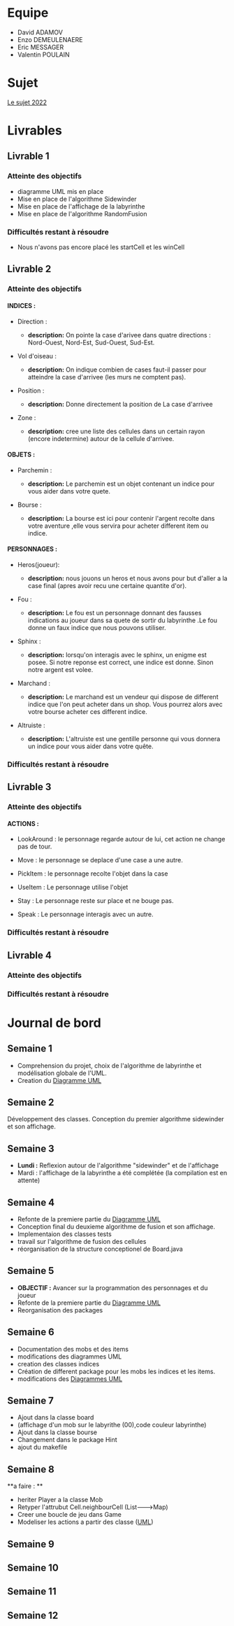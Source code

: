 # Equipe

- David ADAMOV
- Enzo DEMEULENAERE
- Eric MESSAGER
- Valentin POULAIN

# Sujet

[Le sujet 2022](https://www.fil.univ-lille1.fr/portail/index.php?dipl=L&sem=S4&ue=Projet&label=Documents)

# Livrables

## Livrable 1

### Atteinte des objectifs
* diagramme UML mis en place 
* Mise en place de l'algorithme Sidewinder
* Mise en place de l'affichage de la labyrinthe
* Mise en place de l'algorithme RandomFusion

### Difficultés restant à résoudre
* Nous n'avons pas encore placé les startCell et les winCell

## Livrable 2

### Atteinte des objectifs

#### INDICES :

* Direction :

	- **description:** On pointe la case d'arivee dans quatre directions : Nord-Ouest, Nord-Est, Sud-Ouest, Sud-Est. 

* Vol d'oiseau :

	- **description:** On indique combien de cases faut-il passer pour atteindre la case d'arrivee (les murs ne comptent pas). 

* Position :

	- **description:** Donne directement la position de La case d'arrivee

* Zone :

	- **description:** cree une liste des cellules dans un certain rayon (encore indetermine) autour de la cellule d'arrivee.


#### OBJETS :
* Parchemin :

	- **description:** Le parchemin est un objet contenant un indice pour vous aider dans votre quete.
	
	
* Bourse :

	- **description:** La bourse est ici pour contenir l'argent recolte dans votre aventure ,elle vous servira pour acheter different item ou indice.
	
	
	

#### PERSONNAGES :
* Heros(joueur): 

	- **description:** nous jouons un heros et nous avons pour but d'aller a la case final (apres avoir recu une certaine quantite d'or).
	
	
* Fou :

	- **description:** Le fou est un personnage donnant des fausses indications au joueur dans sa quete de sortir du labyrinthe .Le fou donne un faux indice que nous pouvons utiliser. 
	
	
	
* Sphinx : 

	- **description:** lorsqu'on interagis avec le sphinx, un enigme est posee. Si notre reponse est correct, une indice est donne. Sinon notre argent est volee.

	
	
* Marchand :

	- **description:** Le marchand est un vendeur qui dispose de different indice que l'on peut acheter dans un shop.
	 Vous pourrez alors avec votre bourse acheter ces different indice.
	
	
* Altruiste :

	- **description:** L'altruiste est une gentille personne qui vous donnera un indice pour vous aider dans votre quête.
	
	

### Difficultés restant à résoudre

## Livrable 3

### Atteinte des objectifs

#### ACTIONS :

* LookAround :
	le personnage regarde autour de lui, cet action ne change pas de tour.
	
* Move : 
	le personnage se deplace d'une case a une autre.

* PickItem : 
	le personnage recolte l'objet dans la case
	
* UseItem :
	Le personnage utilise l'objet

* Stay : 
	Le personnage reste sur place et ne bouge pas.
	
* Speak : 
	Le personnage interagis avec un autre.

### Difficultés restant à résoudre

## Livrable 4

### Atteinte des objectifs

### Difficultés restant à résoudre

# Journal de bord

## Semaine 1
* Comprehension du projet, choix de l'algorithme de labyrinthe et modélisation globale de l'UML.
* Creation du [Diagramme UML](https://lucid.app/lucidchart/27dd82e3-0ed9-4c81-ae46-7fd4e1479e99/edit?invitationId=inv_ad29cb2e-4a2a-453d-9f32-061dde8564b9)

## Semaine 2
Développement des classes.
Conception du premier algorithme sidewinder et son affichage.

## Semaine 3
* **Lundi :** Reflexion autour de l'algorithme "sidewinder" et de l'affichage
* Mardi : l'affichage de la labyrinthe a été complétée (la compilation est en attente)

## Semaine 4
* Refonte de la premiere partie du [Diagramme UML](https://lucid.app/lucidchart/f630e7d4-050c-45e9-bedc-c889d06ef7ed/edit?invitationId=inv_62b8bf13-cc8f-4141-8472-071f597f43ac)
* Conception final du deuxieme algorithme de fusion et son affichage.
* Implementaion des classes tests
* travail sur l'algorithme de fusion des cellules
* réorganisation de la structure conceptionel de Board.java

## Semaine 5
* **OBJECTIF :** Avancer sur la programmation des personnages et du joueur 
* Refonte de la premiere partie du [Diagramme UML](https://lucid.app/lucidchart/0cdc63f3-feff-4e75-9128-c0781f535ab5/edit?invitationId=inv_cd22acfe-efa6-4cad-8204-32c9294f7ce3)
* Reorganisation des packages

## Semaine 6
* Documentation des mobs et des items
* modifications des diagrammes UML
* creation des classes indices
* Création de different package pour les mobs les indices et les items.
* modifications des [Diagrammes UML](https://lucid.app/lucidchart/0cdc63f3-feff-4e75-9128-c0781f535ab5/edit?invitationId=inv_cd22acfe-efa6-4cad-8204-32c9294f7ce3)

## Semaine 7
* Ajout dans la classe board
* (affichage d'un mob sur le labyrithe (00),code couleur labyrinthe)
* Ajout dans la classe bourse
* Changement dans le package Hint
* ajout du makefile

## Semaine 8
**a faire : **
* heriter Player a la classe Mob
* Retyper l'attrubut Cell.neighbourCell (List--->Map)
* Creer une boucle de jeu dans Game
* Modeliser les actions a partir des classe ([UML](https://lucid.app/lucidchart/d9e23509-b25e-44d2-b17f-18a268da96a9/edit?invitationId=inv_9dbf289e-3b77-4697-ad1a-0d483a28961a))

## Semaine 9

## Semaine 10

## Semaine 11

## Semaine 12
